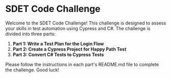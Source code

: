 # SDET Code Challenge

Welcome to the SDET Code Challenge! This challenge is designed to assess your skills in test automation using Cypress and C#. The challenge is divided into three parts:

1. **Part 1: Write a Test Plan for the Login Flow**
2. **Part 2: Create a Cypress Project for Happy Path Test**
3. **Part 3: Convert C# Tests to Cypress Tests**

Please follow the instructions in each part's README.md file to complete the challenge. Good luck!
